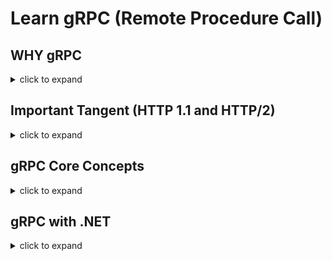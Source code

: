 # Learn gRPC (Remote Procedure Call)

## WHY gRPC

<details>
<summary>click to expand</summary>

1. gRPC was created to
    1. Achieve low latency for service-2-service communication in a large-scale distributed system (e.g. microservices).
    1. Be super efficient over low-power and low-bandwidth systems.
    1. run anywhere; support multi language/platform environments. Example, client could be in `GO` and server could be in `.NET`.
    1. and more ...

1. gRPC efficiency gains are the result of
    1. Its language-neutral, platform-neutral, extensible mechanism for serializing structured data called Protocol Buffer (protobuf).
    1. Leveraging HTTP/2 `multiplexing` capabilities. Browsers can do more over fewer TCP connections and more on this later.

1. gRPC could be a good target when modernizing WCF. Note, CoreWCF exists as well.

</details>

## Important Tangent (HTTP 1.1 and HTTP/2)

<details>
<summary>click to expand</summary>

gRPC takes advantage of HTTP/2 multiplexing capability to achieve great performance. Let’s understand it better.

### **HTTP 1.1**

Quick refresher of the familiar, HTTP 1.1.

<details>
<summary>click to expand</summary>

1. HTTP 1.1 only supports single request/response model per TCP connection.

1. Browsers can re-use single persistent TCP connection to fetch multiple resources one-by-one. Example, download main.js, then main.css, and so on.

1. Now to fetch multiple resources in parallel - help improve performance - browsers must open and use multiple TCP connections (limits apply).

    ![http1.1](./diagrams/http1.1.png)

</details>

### **HTTP/2**

HTTP/2 new binary framing layer resolves the head-of-line blocking problem found in HTTP/1.x and eliminates the need for multiple connections to enable parallel processing and delivery of requests and responses. This makes our applications faster, simpler, and cheaper to deploy. 

Let's see how.

<details>
<summary>click to expand</summary>

1. HTTP/2 is designed with goals to 1/ reduce latency by enabling full request and response *multiplexing*, 2/ minimize protocol overhead via efficient compression of HTTP header fields, 3/ add support for request prioritization, and more.

1. HTTP 1.1 core concepts - ex: HTTP methods, status codes, URIs - remain in place. HTTP/2 modifies how the data is exchanged: new binary framing layer, which dictates how the HTTP messages are encapsulated and transferred between the client and server.

1. HTTP/2 breaks down the HTTP protocol communication into an exchange of binary-encoded frames, which are then mapped to messages that belong to a particular stream, and all of which are multiplexed within a single TCP connection.

    This is the foundation that enables all other features and performance optimizations provided by the HTTP/2 protocol.

1. Diagram below shows anatomy of the binary-encoded frames: `Stream`, `Message`, and `Frame`.
    1. Stream - A bidirectional flow of bytes within an established connection, which may carry one or more messages.
    1. Message - A complete sequence of frames that map to a logical request or response message.
    1. Frame - The smallest unit of communication in HTTP/2, each containing a frame header, which at a minimum identifies the stream to which the frame belongs.

    ![http2](./diagrams/http2.png)

</details>

</details>

## gRPC Core Concepts

<details>
<summary>click to expand</summary>

1. gRPC is a method of communication between services like HTTP API.
    1. gRPC does require HTTP/2 and TLS.

1. Compared to HTTP API, big difference is how gRPC is setup and transports the data.

    1. For communication between client/server, gRPC relies on known service contracts called Protocol Buffers (Protobuf) shared between client/server. Client could be a browser, console application, another service etc.
    1. gRPC communicates using binary data stream. Compared to the JSON/XML, its more compact and faster to serialize.
    1. Also, unlike JSON, binary data stream isn’t human readable and we need tooling which exists (not a concern and more of a FYI).

1. gRPC takes a contract-first approach to service (i.e. API) development. This service contract is defined in plain text file called, `.proto`.
    1. In `.proto` file, you will use a language agnostic syntax to define the shape of your service: method signature and strongly typed request/response messages.

        ```c#
        // Sample .proto file
    
        syntax = "proto3";
        
        // The greeting service definition.
        service Greeter {
          // Sends a greeting
          rpc SayHello (HelloRequest) returns (HelloReply);
        }
        
        // The request message containing the user's name.
        message HelloRequest {
          string name = 1;
        }
        
        // The response message containing the greetings.
        message HelloReply {
          string message = 1;
        }
        ```

1. Against `.proto` file(s), you will use gRPC tooling - protobuf complier called *protoc* - to auto-generate service contract implementation in your preferred programming language (e.g. NET, Java, Python, and more).

1. gRPC tooling helps generate 1/ implementation (i.e. methods) defined by the service’s contract and 2/ base type that will contain message classes (i.e. Data Models) and more. Later, we will explore this in example with .NET.

1. Unlike HTTP APIs, gRPC services cannot be called directly from the browser (as of today June 2022).
    1. Approaches like gRPC-web, Transcoding (maps HTTP/JSON to gRPC methods), and gRPC-gateway make this use case possible. More on this later.

1. Diagram below summarizes gRPC basics (source .NET)

    ![gRPC-basics](./diagrams/gRPC-basics.png)

</details>

## gRPC with .NET

<details>
<summary>click to expand</summary>

We will explore a simple example of building gRPC services in .NET (aka .NET Core).

1. In Visual Studio/VS-Code, use `"gRPC Service"` template to create your new .NET 6 project called, 'gRPCBasics'.
    1. If you're familiar with WebAPI development in .NET, then it's like creating WebAPI backend project.

    Diagram below points out gRPC centric artifacts auto-created for the gRPCBasics project.

    ![gRPC-with-NET-solution](./diagrams/gRPC-with-NET-solution.png)

1. Recall, gRPC takes a contract-first approach to service (i.e. API) development. This service contract is defined in plain text file called, `.proto`. You will use language agnostic syntax to define your service's contract (i.e. protobuf), between the client and the server. The `.proto` file contains:
    1. Definition of the gRPC service.
    1. Messages sent between clients and servers.

    Diagram below shows the `.proto` file auto-created for our sample gRPCBasics project.

    ![gRPC-with-NET-service-contract](./diagrams/gRPC-with-NET-service-contract.png)

1. Diagram below shows the auto-generated implementation for the gRPC service contract by the gRPC tooling.

    ![gRPC-with-NET-service-implementation](./diagrams/gRPC-with-NET-service-implementation.png)

1. But how does gRPC know about the `.proto` files?
    1. gRPC will auto-generate implementation of gRPC service contracts that are defined by the "`Protobuf`" item group in `.csproj` file.

    ![gRPC-with-NET-csproj](./diagrams/gRPC-with-NET-csproj.png)

</details>
